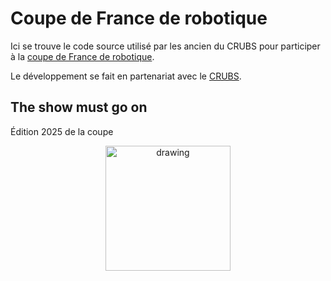 # Coupe de France de robotique

Ici se trouve le code source utilisé par les ancien du CRUBS pour participer 
à la [coupe de France de robotique](https://www.coupederobotique.fr).

Le développement se fait en partenariat avec le 
[CRUBS](https://clubrobotiqueubs.wixsite.com/crubs).

## The show must go on

Édition 2025 de la coupe

<p align="center">
<img src="https://www.coupederobotique.fr/wp-content/uploads/logo-1-400x566.png" alt="drawing" height="200">
</p>

